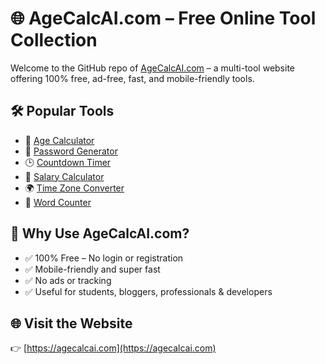 # 🌐 AgeCalcAI.com – Free Online Tool Collection

Welcome to the GitHub repo of [AgeCalcAI.com](https://agecalcai.com) – a multi-tool website offering 100% free, ad-free, fast, and mobile-friendly tools.

## 🛠️ Popular Tools
- 📅 [Age Calculator](https://agecalcai.com/age-calculator.html)
- 🔐 [Password Generator](https://agecalcai.com/password-generator.html)
- 🕒 [Countdown Timer](https://agecalcai.com/countdown.html)
- 🧮 [Salary Calculator](https://agecalcai.com/salary-calculator.html)
- 🌍 [Time Zone Converter](https://agecalcai.com/timezone-converter.html)
- 📝 [Word Counter](https://agecalcai.com/word-counter.html)

## 🎯 Why Use AgeCalcAI.com?
- ✅ 100% Free – No login or registration
- ✅ Mobile-friendly and super fast
- ✅ No ads or tracking
- ✅ Useful for students, bloggers, professionals & developers

## 🌐 Visit the Website
👉 [https://agecalcai.com](https://agecalcai.com)

